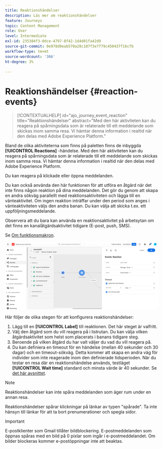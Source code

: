```yaml
---
title: Reaktionshändelser
description: Läs mer om reaktionshändelser
feature: Journeys
topic: Content Management
role: User
level: Intermediate
exl-id: 235384f3-0dce-4797-8f42-1d4d01fa42d9
source-git-commit: 0e978d0eab570a28c187f3e7779c450437f16cfb
workflow-type: tm+mt
source-wordcount: '366'
ht-degree: 3%

---
```


# Reaktionshändelser {#reaction-events}

>[!CONTEXTUALHELP]
>id="ajo_journey_event_reaction"
>title="Reaktionshändelser"
>abstract="Med den här aktiviteten kan du reagera på spårningsdata som är relaterade till ett meddelande som skickas inom samma resa. Vi hämtar denna information i realtid när den delas med Adobe Experience Platform."

Bland de olika aktiviteterna som finns på paletten finns de inbyggda **[!UICONTROL Reactions]** -händelse. Med den här aktiviteten kan du reagera på spårningsdata som är relaterade till ett meddelande som skickas inom samma resa. Vi hämtar denna information i realtid när den delas med Adobe Experience Platform.

Du kan reagera på klickade eller öppna meddelanden.

Du kan också använda den här funktionen för att utföra en åtgärd när det inte finns någon reaktion på dina meddelanden. Det gör du genom att skapa en andra sökväg parallellt med reaktionsaktiviteten och lägga till en vänteaktivitet. Om ingen reaktion inträffar under den period som anges i vänteaktiviteten väljs den andra banan. Du kan välja att skicka t.ex. ett uppföljningsmeddelande.

Observera att du bara kan använda en reaktionsaktivitet på arbetsytan om det finns en kanalåtgärdsaktivitet tidigare (E-post, push, SMS).

Se [Om funktionsmakron](../building-journeys/about-journey-activities.md#action-activities).

![](assets/journey45.png)

Här följer de olika stegen för att konfigurera reaktionshändelser:

1. Lägg till en **[!UICONTROL Label]** till reaktionen. Det här steget är valfritt.
1. Välj den åtgärd som du vill reagera på i listrutan. Du kan välja vilken åtgärdsaktivitet som helst som placerats i banans tidigare steg.
1. Beroende på vilken åtgärd du har valt väljer du vad du vill reagera på.
1. Du kan definiera en timeout för en händelse (mellan 40 sekunder och 30 dagar) och en timeout-sökväg. Detta kommer att skapa en andra väg för individer som inte reagerade inom den definierade tidsperioden. När du testar en resa där en reaktionshändelse används, testläget **[!UICONTROL Wait time]** standard och minsta värde är 40 sekunder. Se [det här avsnittet](../building-journeys/testing-the-journey.md).

>[!NOTE]
>
>
>Reaktionshändelser kan inte spåra meddelanden som äger rum under en annan resa.
>
>Reaktionshändelser spårar klickningar på länkar av typen &quot;spårade&quot;. Ta inte hänsyn till länkar för att ta bort prenumerationer och spegla sidor.

>[!IMPORTANT]
>
>E-postklienter som Gmail tillåter bildblockering. E-postmeddelanden som öppnas spåras med en bild på 0 pixlar som ingår i e-postmeddelandet. Om bilder blockeras kommer e-postöppningar inte att beaktas.
